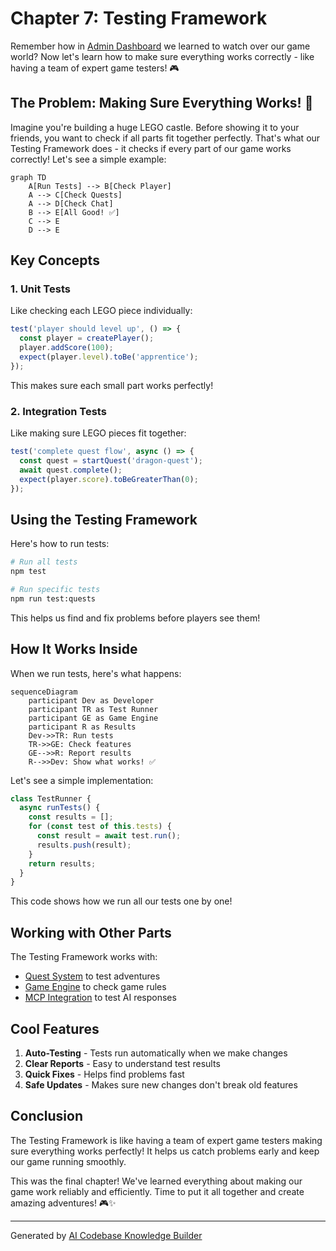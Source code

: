 # Chapter 7: Testing Framework

Remember how in [Admin Dashboard](06_admin_dashboard_.md) we learned to watch over our game world? Now let's learn how to make sure everything works correctly - like having a team of expert game testers! 🎮

## The Problem: Making Sure Everything Works! 🧪

Imagine you're building a huge LEGO castle. Before showing it to your friends, you want to check if all parts fit together perfectly. That's what our Testing Framework does - it checks if every part of our game works correctly! Let's see a simple example:

```mermaid
graph TD
    A[Run Tests] --> B[Check Player]
    A --> C[Check Quests]
    A --> D[Check Chat]
    B --> E[All Good! ✅]
    C --> E
    D --> E
```

## Key Concepts

### 1. Unit Tests
Like checking each LEGO piece individually:

```typescript
test('player should level up', () => {
  const player = createPlayer();
  player.addScore(100);
  expect(player.level).toBe('apprentice');
});
```

This makes sure each small part works perfectly!

### 2. Integration Tests
Like making sure LEGO pieces fit together:

```typescript
test('complete quest flow', async () => {
  const quest = startQuest('dragon-quest');
  await quest.complete();
  expect(player.score).toBeGreaterThan(0);
});
```

## Using the Testing Framework

Here's how to run tests:

```bash
# Run all tests
npm test

# Run specific tests
npm run test:quests
```

This helps us find and fix problems before players see them!

## How It Works Inside

When we run tests, here's what happens:

```mermaid
sequenceDiagram
    participant Dev as Developer
    participant TR as Test Runner
    participant GE as Game Engine
    participant R as Results
    Dev->>TR: Run tests
    TR->>GE: Check features
    GE-->>R: Report results
    R-->>Dev: Show what works! ✅
```

Let's see a simple implementation:

```typescript
class TestRunner {
  async runTests() {
    const results = [];
    for (const test of this.tests) {
      const result = await test.run();
      results.push(result);
    }
    return results;
  }
}
```

This code shows how we run all our tests one by one!

## Working with Other Parts

The Testing Framework works with:
- [Quest System](01_quest_system_.md) to test adventures
- [Game Engine](03_game_engine_.md) to check game rules
- [MCP Integration](04_mcp__model_context_protocol__integration_.md) to test AI responses

## Cool Features

1. **Auto-Testing** - Tests run automatically when we make changes
2. **Clear Reports** - Easy to understand test results
3. **Quick Fixes** - Helps find problems fast
4. **Safe Updates** - Makes sure new changes don't break old features

## Conclusion

The Testing Framework is like having a team of expert game testers making sure everything works perfectly! It helps us catch problems early and keep our game running smoothly.

This was the final chapter! We've learned everything about making our game work reliably and efficiently. Time to put it all together and create amazing adventures! 🎮✨

---

Generated by [AI Codebase Knowledge Builder](https://github.com/The-Pocket/Tutorial-Codebase-Knowledge)